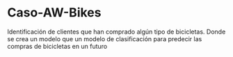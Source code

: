 # Caso-AW-Bikes
Identificación de clientes que han comprado algún tipo de bicicletas. Donde se crea un modelo que un modelo de clasificación para predecir las compras de bicicletas en un futuro
